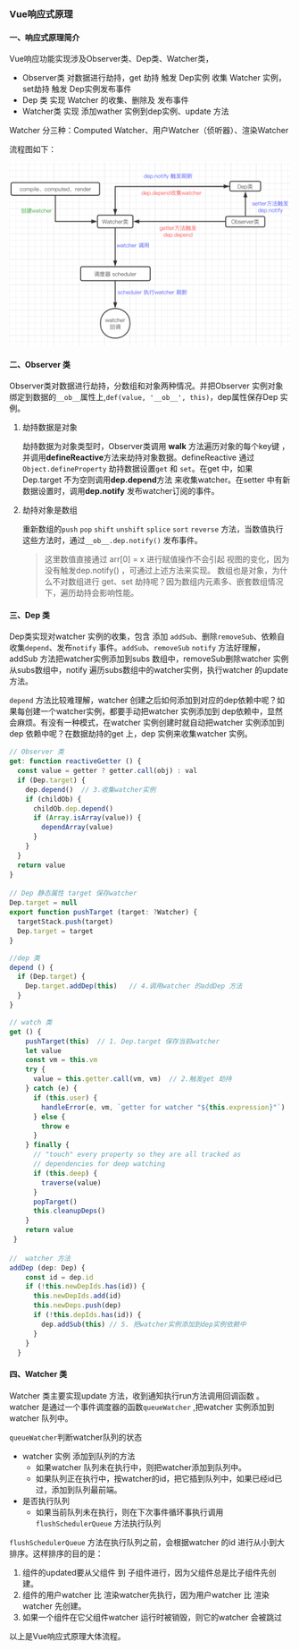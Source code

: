 ### Vue响应式原理

#### 一、响应式原理简介

Vue响应功能实现涉及Observer类、Dep类、Watcher类，

- Observer类 对数据进行劫持，get 劫持 触发 Dep实例 收集 Watcher 实例，set劫持 触发 Dep实例发布事件
- Dep 类 实现  Watcher 的收集、删除及 发布事件
- Watcher类 实现 添加wather 实例到dep实例、update 方法

Watcher 分三种：Computed Watcher、用户Watcher（侦听器）、渲染Watcher

流程图如下：

![image-20200924153932834](../../image/image-20200924153932834.png)

#### 二、Observer 类

Observer类对数据进行劫持，分数组和对象两种情况。并把Observer 实例对象绑定到数据的`__ob__`属性上,`def(value, '__ob__', this)`，dep属性保存Dep 实例。

1. 劫持数据是对象

   劫持数据为对象类型时，Observer类调用 **walk** 方法遍历对象的每个key键 ，并调用**defineReactive**方法来劫持对象数据。defineReactive 通过`Object.defineProperty` 劫持数据设置`get` 和 `set`。在get 中，如果Dep.target 不为空则调用**dep.depend**方法 来收集watcher。在setter 中有新数据设置时，调用**dep.notify** 发布watcher订阅的事件。

2. 劫持对象是数组

   重新数组的`push` `pop` `shift` `unshift` `splice` `sort` `reverse` 方法，当数值执行这些方法时，通过`__ob__.dep.notify()`  发布事件。

   > 这里数值直接通过 arr[0] = x 进行赋值操作不会引起 视图的变化，因为没有触发dep.notify() ，可通过上述方法来实现。  数组也是对象，为什么不对数组进行 get、set 劫持呢？因为数组内元素多、嵌套数组情况下，遍历劫持会影响性能。

#### 三、Dep 类

Dep类实现对watcher 实例的收集，包含 添加 `addSub`、删除`removeSub`、依赖自收集`depend`、发布`notify` 事件。`addSub`、`removeSub` `notify` 方法好理解，addSub 方法把watcher实例添加到subs 数组中，removeSub删除watcher 实例从subs数组中，notify 遍历subs数组中的watcher实例，执行watcher 的update方法。

`depend` 方法比较难理解，watcher 创建之后如何添加到对应的dep依赖中呢？如果每创建一个watcher实例，都要手动把watcher 实例添加到 dep依赖中，显然会麻烦。有没有一种模式，在watcher 实例创建时就自动把watcher 实例添加到dep 依赖中呢？在数据劫持的get 上，dep 实例来收集watcher 实例。

```javascript
// Observer 类
get: function reactiveGetter () {
  const value = getter ? getter.call(obj) : val
  if (Dep.target) { 
    dep.depend()  // 3.收集watcher实例
    if (childOb) {
      childOb.dep.depend()
      if (Array.isArray(value)) {
      	dependArray(value)
      }
    }
  }
  return value
}

// Dep 静态属性 target 保存watcher
Dep.target = null 
export function pushTarget (target: ?Watcher) {
  targetStack.push(target)
  Dep.target = target
}
```

```javascript
//dep 类
depend () {
  if (Dep.target) {
    Dep.target.addDep(this)   // 4.调用watcher 的addDep 方法
  }
}
```

```javascript
// watch 类 
get () {
    pushTarget(this)  // 1. Dep.target 保存当前watcher
    let value
    const vm = this.vm
    try {
      value = this.getter.call(vm, vm)  // 2.触发get 劫持 
    } catch (e) {
      if (this.user) {
        handleError(e, vm, `getter for watcher "${this.expression}"`)
      } else {
        throw e
      }
    } finally {
      // "touch" every property so they are all tracked as
      // dependencies for deep watching
      if (this.deep) {
        traverse(value)
      }
      popTarget()
      this.cleanupDeps()
    }
    return value
 }

//  watcher 方法
addDep (dep: Dep) {
    const id = dep.id
    if (!this.newDepIds.has(id)) {
      this.newDepIds.add(id)
      this.newDeps.push(dep)
      if (!this.depIds.has(id)) {
        dep.addSub(this) // 5. 把watcher实例添加到dep实例依赖中
      }
    }
  }
```

#### 四、Watcher 类

Watcher 类主要实现update 方法，收到通知执行run方法调用回调函数 。watcher 是通过一个事件调度器的函数`queueWatcher` ,把watcher 实例添加到watcher 队列中。

`queueWatcher`判断watcher队列的状态

- watcher 实例 添加到队列的方法
  - 如果watcher 队列未在执行中，则把watcher添加到队列中。
  - 如果队列正在执行中，按watcher的id，把它插到队列中，如果已经id已过，添加到队列最前端。
- 是否执行队列
  - 如果当前队列未在执行，则在下次事件循环事执行调用`flushSchedulerQueue` 方法执行队列

`flushSchedulerQueue` 方法在执行队列之前，会根据watcher 的id 进行从小到大排序。这样排序的目的是：

1. 组件的updated要从父组件 到 子组件进行，因为父组件总是比子组件先创建。
2. 组件的用户watcher 比 渲染watcher先执行，因为用户watcher 比 渲染watcher 先创建。
3. 如果一个组件在它父组件watcher 运行时被销毁，则它的watcher 会被跳过

以上是Vue响应式原理大体流程。



